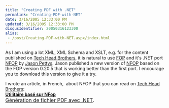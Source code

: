 ```yaml
---
title: "Creating PDF with .NET"
permalink: "Creating-PDF-with-NET"
date: 3/16/2005 12:33:00 PM
updated: 3/16/2005 12:33:00 PM
disqusIdentifier: 20050316123300
alias:
 - /post/Creating-PDF-with-NET.aspx/index.html
---
```




As I am using a lot XML, XML Schema and XSLT, e.g. for the content published 
on [Tech Head Brothers](http://www.techheadbrothers.com), it is 
natural to use [FOP](http://xml.apache.org/fop/) and it's .NET port 
[NFOP](http://nfop.sourceforge.net/) by [Jason Pettys](mailto:nfop@pettysconsulting.com). Jason published a new 
version of [NFOP](http://sourceforge.net/project/showfiles.php?group_id=65558&package_id=63045&release_id=311452) 
based on the FOP version 0.20.5 that is working better than the first port. I 
encourage you to download this version to give it a try.
<!-- more -->

I wrote an article, in French,  about NFOP that you can read on [Tech Head Brothers](http://www.techheadbrothers.com):  
**[Utilitaire 
basé sur NFop  
](http://www.techheadbrothers.com/DesktopDefault.aspx?tabindex=1&tabid=7&AId=20)**<span><font size="+0">[Génération 
de fichier PDF avec .NET](http://www.techheadbrothers.com/DesktopDefault.aspx?tabindex=1&tabid=7&AId=20).</font></span>
